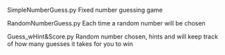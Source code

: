 SimpleNumberGuess.py
    Fixed number guessing game

RandomNumberGuess.py
    Each time a random number will be chosen

Guess_wHint&Score.py
    Random number chosen, hints and will keep track of how
    many guesses it takes for you to win
